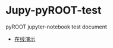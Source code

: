 # Jupy-pyROOT-test
pyROOT jupyter-notebook test document

- [在线演示](https://nbviewer.jupyter.org/github/mission-young/Jupy-pyROOT-test/blob/master/测试演示.ipynb)
